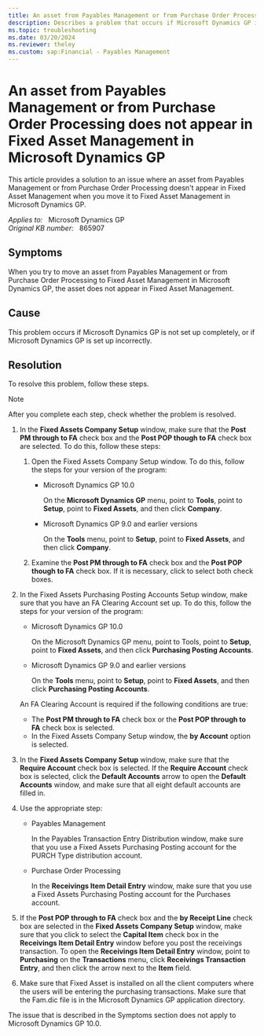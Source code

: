 ```yaml
---
title: An asset from Payables Management or from Purchase Order Processing does not appear in Fixed Asset Management in Microsoft Dynamics GP
description: Describes a problem that occurs if Microsoft Dynamics GP is not set up completely, or if Microsoft Dynamics GP is set up incorrectly. A resolution is provided.
ms.topic: troubleshooting
ms.date: 03/20/2024
ms.reviewer: theley
ms.custom: sap:Financial - Payables Management
---
```

# An asset from Payables Management or from Purchase Order Processing does not appear in Fixed Asset Management in Microsoft Dynamics GP

This article provides a solution to an issue where an asset from Payables Management or from Purchase Order Processing doesn't appear in Fixed Asset Management when you move it to Fixed Asset Management in Microsoft Dynamics GP.

_Applies to:_ &nbsp; Microsoft Dynamics GP  
_Original KB number:_ &nbsp; 865907

## Symptoms

When you try to move an asset from Payables Management or from Purchase Order Processing to Fixed Asset Management in Microsoft Dynamics GP, the asset does not appear in Fixed Asset Management.

## Cause

This problem occurs if Microsoft Dynamics GP is not set up completely, or if Microsoft Dynamics GP is set up incorrectly.

## Resolution

To resolve this problem, follow these steps.

> [!NOTE]
> After you complete each step, check whether the problem is resolved.

1. In the **Fixed Assets Company Setup** window, make sure that the **Post PM through to FA** check box and the **Post POP though to FA** check box are selected. To do this, follow these steps:

    1. Open the Fixed Assets Company Setup window. To do this, follow the steps for your version of the program:
        - Microsoft Dynamics GP 10.0

            On the **Microsoft Dynamics GP** menu, point to **Tools**, point to **Setup**, point to **Fixed Assets**, and then click **Company**.
        - Microsoft Dynamics GP 9.0 and earlier versions

            On the **Tools** menu, point to **Setup**, point to **Fixed Assets**, and then click **Company**.

    2. Examine the **Post PM through to FA** check box and the **Post POP though to FA** check box. If it is necessary, click to select both check boxes.

2. In the Fixed Assets Purchasing Posting Accounts Setup window, make sure that you have an FA Clearing Account set up. To do this, follow the steps for your version of the program:

   - Microsoft Dynamics GP 10.0

        On the Microsoft Dynamics GP menu, point to Tools, point to **Setup**, point to **Fixed Assets**, and then click **Purchasing Posting Accounts**.
   - Microsoft Dynamics GP 9.0 and earlier versions

        On the **Tools** menu, point to **Setup**, point to **Fixed Assets**, and then click **Purchasing Posting Accounts**.

    An FA Clearing Account is required if the following conditions are true:

    - The **Post PM through to FA** check box or the **Post POP through to FA** check box is selected.
    - In the Fixed Assets Company Setup window, the **by Account** option is selected.

3. In the **Fixed Assets Company Setup** window, make sure that the **Require Account** check box is selected. If the **Require Account** check box is selected, click the **Default Accounts** arrow to open the **Default Accounts** window, and make sure that all eight default accounts are filled in.

4. Use the appropriate step:

   - Payables Management

        In the Payables Transaction Entry Distribution window, make sure that you use a Fixed Assets Purchasing Posting account for the PURCH Type distribution account.

   - Purchase Order Processing

        In the **Receivings Item Detail Entry** window, make sure that you use a Fixed Assets Purchasing Posting account for the Purchases account.

5. If the **Post POP through to FA** check box and the **by Receipt Line** check box are selected in the **Fixed Assets Company Setup** window, make sure that you click to select the **Capital Item** check box in the **Receivings Item Detail Entry** window before you post the receivings transaction. To open the **Receivings Item Detail Entry** window, point to **Purchasing** on the **Transactions** menu, click **Receivings Transaction Entry**, and then click the arrow next to the **Item** field.

6. Make sure that Fixed Asset is installed on all the client computers where the users will be entering the purchasing transactions. Make sure that the Fam.dic file is in the Microsoft Dynamics GP application directory.

The issue that is described in the Symptoms section does not apply to Microsoft Dynamics GP 10.0.
